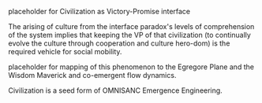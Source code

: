 placeholder for Civilization as Victory-Promise interface

The arising of culture from the interface paradox's levels of comprehension of the system implies that keeping the VP of that civilization (to continually evolve the culture through cooperation and culture hero-dom) is the required vehicle for social mobility.

placeholder for mapping of this phenomenon to the Egregore Plane and the Wisdom Maverick and co-emergent flow dynamics.

Civilization is a seed form of OMNISANC Emergence Engineering.
